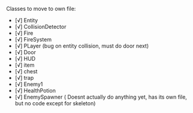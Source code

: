 Classes to move to own file:

* [√]  Entity
* [√]  CollisionDetector
* [√]  Fire
* [√]  FireSystem
* [√]  PLayer (bug on entity collision, must do door next)
* [√]  Door
* [√]  HUD
* [√]  item
* [√]  chest
* [√]  trap
* [√]  Enemy1
* [√]  HealthPotion
* [√]  EnemySpawner ( Doesnt actually do anything yet, has its own file, but no code except for skeleton)